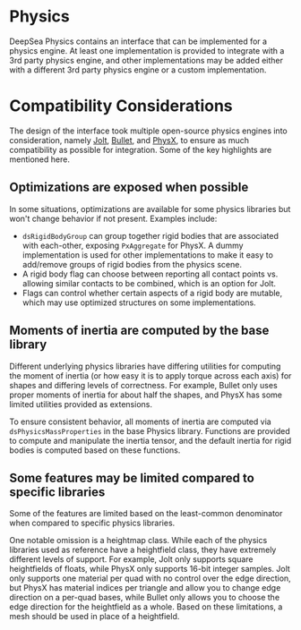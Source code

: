 # Physics

DeepSea Physics contains an interface that can be implemented for a physics engine. At least one implementation is provided to integrate with a 3rd party physics engine, and other implementations may be added either with a different 3rd party physics engine or a custom implementation.

# Compatibility Considerations

The design of the interface took multiple open-source physics engines into consideration, namely [Jolt](https://github.com/jrouwe/JoltPhysics), [Bullet](https://github.com/bulletphysics/bullet3), and [PhysX](https://github.com/NVIDIA-Omniverse/PhysX), to ensure as much compatibility as possible for integration. Some of the key highlights are mentioned here.

## Optimizations are exposed when possible

In some situations, optimizations are available for some physics libraries but won't change behavior if not present. Examples include:

* `dsRigidBodyGroup` can group together rigid bodies that are associated with each-other, exposing `PxAggregate` for PhysX. A dummy implementation is used for other implementations to make it easy to add/remove groups of rigid bodies from the physics scene.
* A rigid body flag can choose between reporting all contact points vs. allowing similar contacts to be combined, which is an option for Jolt.
* Flags can control whether certain aspects of a rigid body are mutable, which may use optimized structures on some implementations.

## Moments of inertia are computed by the base library

Different underlying physics libraries have differing utilities for computing the moment of inertia (or how easy it is to apply torque across each axis) for shapes and differing levels of correctness. For example, Bullet only uses proper moments of inertia for about half the shapes, and PhysX has some limited utilities provided as extensions.

To ensure consistent behavior, all moments of inertia are computed via `dsPhysicsMassProperties` in the base Physics library. Functions are provided to compute and manipulate the inertia tensor, and the default inertia for rigid bodies is computed based on these functions.

## Some features may be limited compared to specific libraries

Some of the features are limited based on the least-common denominator when compared to specific physics libraries.

One notable omission is a heightmap class. While each of the physics libraries used as reference have a heightfield class, they have extremely different levels of support. For example, Jolt only supports square heightfields of floats, while PhysX only supports 16-bit integer samples. Jolt only supports one material per quad with no control over the edge direction, but PhysX has material indices per triangle and allow you to change edge direction on a per-quad bases, while Bullet only allows you to choose the edge direction for the heightfield as a whole. Based on these limitations, a mesh should be used in place of a heightfield.
